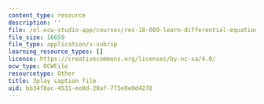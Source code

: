 ```yaml
---
content_type: resource
description: ''
file: /ol-ocw-studio-app/courses/res-18-009-learn-differential-equations-up-close-with-gilbert-strang-and-cleve-moler-fall-2015/bb34f8ac4531ee0d20af775e8e0d4278_LKMGo8G7-vk.srt
file_size: 16659
file_type: application/x-subrip
learning_resource_types: []
license: https://creativecommons.org/licenses/by-nc-sa/4.0/
ocw_type: OCWFile
resourcetype: Other
title: 3play caption file
uid: bb34f8ac-4531-ee0d-20af-775e8e0d4278
---
```

